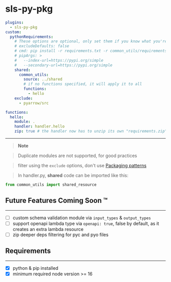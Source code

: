 # sls-py-pkg
```yml
plugins:
  - sls-py-pkg
custom:
  pythonRequirements:
    # These options are optional, only set them if you know what you're doing
    # excludeDefaults: false
    # cmd: pip install -r requirements.txt -r common_utils/requirements.txt -t .
    # pipArgs: >
    #   --index-url=https://pypi.org/simple
    #   --secondary-url=https://pypi.org/simple
    shared:
      common_utils:
        source: ../shared
        # if no functions specified, it will apply it to all
        functions:
          - hello
    exclude:
      - pyarrow/src

functions:
  hello:
    module: .
    handler: handler.hello
    zip: true # the handler now has to unzip its own "requirements.zip"
```
---
> **Note**

> Duplicate modules are not supported, for good practices

> filter using the `exclude` options, don't use [Packaging patterns](https://www.serverless.com/framework/docs/providers/aws/guide/packaging)

>In handler.py, **shared** code can be imported like this:
```py
from common_utils import shared_resource
```

## Future Features Coming Soon ™️
---
- [ ] custom schema validation module via `input_types` & `output_types`
- [ ] support openapi lambda type via `openapi: true`, false by default, as it creates an extra lambda resource
- [ ] zip deeper deps filtering for pyc and pyo files
## Requirements
---
- [x] python & pip installed
- [x] minimum required node version >= 16
